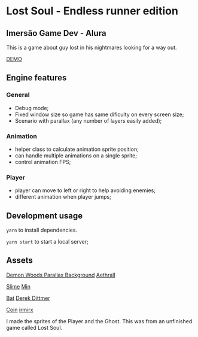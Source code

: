 # Lost Soul - Endless runner edition

## Imersão Game Dev - Alura

This is a game about guy lost in his nightmares looking for a way out.

[DEMO](https://daniofilho.com.br/estudo/imersao-game-dev-alura/aula04/)

## Engine features

### General

- Debug mode;
- Fixed window size so game has same dificulty on every screen size;
- Scenario with parallax (any number of layers easily added);

### Animation

- helper class to calculate animation sprite position;
- can handle multiple animations on a single sprite;
- control animation FPS;

### Player

- player can move to left or right to help avoiding enemies;
- different animation when player jumps;

## Development usage

`yarn` to install dependencies.

`yarn start` to start a local server;

## Assets

[Demon Woods Parallax Background](https://aethrall.itch.io/demon-woods-parallax-background)
[Aethrall](https://aethrall.itch.io/)

[Slime](https://opengameart.org/content/25x25-slime-animation)
[Min](https://opengameart.org/users/min)

[Bat](https://www.gamasutra.com/blogs/DerekDittmer/20130205/198485/Braid_Style_Rewind_System_01.php)
[Derek Dittmer](https://www.gamasutra.com/blogs/author/DerekDittmer/940984/)

[Coin](https://opengameart.org/content/spinning-pixel-coin-0)
[irmirx](https://opengameart.org/users/irmirx)

I made the sprites of the Player and the Ghost. This was from an unfinished game called Lost Soul.

